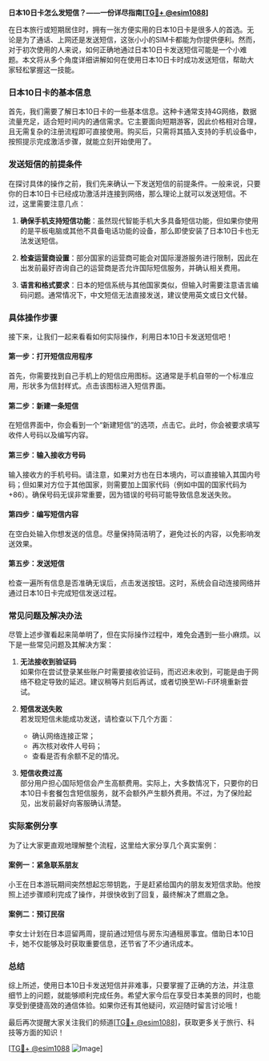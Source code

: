 **日本10日卡怎么发短信？——一份详尽指南[[TG💪+ @esim1088](https://t.me/s/esim1088)]**

在日本旅行或短期居住时，拥有一张方便实用的日本10日卡是很多人的首选。无论是为了通话、上网还是发送短信，这张小小的SIM卡都能为你提供便利。然而，对于初次使用的人来说，如何正确地通过日本10日卡发送短信可能是一个小难题。本文将从多个角度详细讲解如何在使用日本10日卡时成功发送短信，帮助大家轻松掌握这一技能。

### 日本10日卡的基本信息

首先，我们需要了解日本10日卡的一些基本信息。这种卡通常支持4G网络，数据流量充足，适合短时间内的通信需求。它主要面向短期游客，因此价格相对合理，且无需复杂的注册流程即可直接使用。购买后，只需将其插入支持的手机设备中，按照提示完成激活步骤，就能立刻开始使用了。

### 发送短信的前提条件

在探讨具体的操作之前，我们先来确认一下发送短信的前提条件。一般来说，只要你的日本10日卡已经成功激活并连接到网络，那么理论上就可以发送短信。不过，这里需要注意几点：

1. **确保手机支持短信功能**：虽然现代智能手机大多具备短信功能，但如果你使用的是平板电脑或其他不具备电话功能的设备，那么即使安装了日本10日卡也无法发送短信。
   
2. **检查运营商设置**：部分国家的运营商可能会对国际漫游服务进行限制，因此在出发前最好咨询自己的运营商是否允许国际短信服务，并确认相关费用。

3. **语言和格式要求**：日本的短信系统与其他国家类似，但输入时需要注意语言编码问题。通常情况下，中文短信无法直接发送，建议使用英文或日文代替。

### 具体操作步骤

接下来，让我们一起来看看如何实际操作，利用日本10日卡发送短信吧！

#### 第一步：打开短信应用程序

首先，你需要找到自己手机上的短信应用图标。这通常是手机自带的一个标准应用，形状多为信封样式。点击该图标进入短信界面。

#### 第二步：新建一条短信

在短信界面中，你会看到一个“新建短信”的选项，点击它。此时，你会被要求填写收件人号码以及编写内容。

#### 第三步：输入接收方号码

输入接收方的手机号码。请注意，如果对方也在日本境内，可以直接输入其国内号码；但如果对方位于其他国家，则需要加上国家代码（例如中国的国家代码为+86）。确保号码无误非常重要，因为错误的号码可能导致信息发送失败。

#### 第四步：编写短信内容

在空白处输入你想发送的信息。尽量保持简洁明了，避免过长的内容，以免影响发送效果。

#### 第五步：发送短信

检查一遍所有信息是否准确无误后，点击发送按钮。这时，系统会自动连接网络并通过日本10日卡完成短信发送过程。

### 常见问题及解决办法

尽管上述步骤看起来简单明了，但在实际操作过程中，难免会遇到一些小麻烦。以下是一些常见问题及其解决方案：

1. **无法接收到验证码**  
   如果你在尝试登录某些账户时需要接收验证码，而迟迟未收到，可能是由于网络不稳定导致的延迟。建议稍等片刻后再试，或者切换至Wi-Fi环境重新尝试。

2. **短信发送失败**  
   若发现短信未能成功发送，请检查以下几个方面：
   - 确认网络连接正常；
   - 再次核对收件人号码；
   - 查看是否有余额不足的情况。

3. **短信收费过高**  
   部分用户担心国际短信会产生高额费用。实际上，大多数情况下，只要你的日本10日卡套餐包含短信服务，就不会额外产生额外费用。不过，为了保险起见，出发前最好向客服确认清楚。

### 实际案例分享

为了让大家更直观地理解整个流程，这里给大家分享几个真实案例：

#### 案例一：紧急联系朋友

小王在日本游玩期间突然想起忘带钥匙，于是赶紧给国内的朋友发短信求助。他按照上述步骤顺利完成了操作，并很快收到了回复，最终解决了燃眉之急。

#### 案例二：预订民宿

李女士计划在日本逗留两周，提前通过短信与房东沟通租房事宜。借助日本10日卡，她不仅能够及时获取重要信息，还节省了不少通讯成本。

### 总结

综上所述，使用日本10日卡发送短信并非难事，只要掌握了正确的方法，并注意细节上的问题，就能够顺利完成任务。希望大家今后在享受日本美景的同时，也能享受到便捷高效的通信体验。如果你还有其他疑问，欢迎随时留言讨论哦！

最后再次提醒大家关注我们的频道[[TG💪+ @esim1088](https://t.me/s/esim1088)]，获取更多关于旅行、科技等方面的知识！  

[[TG💪+ @esim1088](https://t.me/s/esim1088) ![Image](https://i.postimg.cc/4NQfJmqS/Snipaste-2025-05-13-00-14-12.png)]